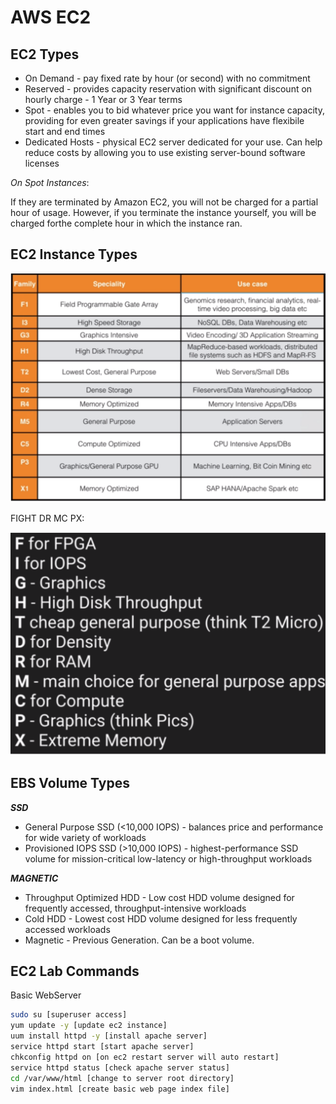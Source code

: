 # AWS EC2

## EC2 Types

* On Demand - pay fixed rate by hour (or second) with no commitment
* Reserved - provides capacity reservation with significant discount on hourly charge - 1 Year or 3 Year terms
* Spot - enables you to bid whatever price you want for instance capacity, providing for even greater savings if your applications have flexibile start and end times
* Dedicated Hosts - physical EC2 server dedicated for your use. Can help reduce costs by allowing you to use existing server-bound software licenses


_On Spot Instances_:

If they are terminated by Amazon EC2, you will not be charged for a partial hour of usage. However, if you terminate the instance yourself, you will be charged forthe complete hour in which the instance ran.


## EC2 Instance Types

<img src="../../images/EC2-instance-types.png"/>

FIGHT DR MC PX:

<img src="../../images/fightdrmcpx.png"/>


## EBS Volume Types

**_SSD_**

* General Purpose SSD (<10,000 IOPS) - balances price and performance for wide variety of workloads
* Provisioned IOPS SSD (>10,000 IOPS) - highest-performance SSD volume for mission-critical low-latency or high-throughput workloads

**_MAGNETIC_**

* Throughput Optimized HDD - Low cost HDD volume designed for frequently accessed, throughput-intensive workloads
* Cold HDD - Lowest cost HDD volume designed for less frequently accessed workloads
* Magnetic - Previous Generation. Can be a boot volume.


## EC2 Lab Commands

Basic WebServer

```bash
sudo su [superuser access]
yum update -y [update ec2 instance]
uum install httpd -y [install apache server]
service httpd start [start apache server]
chkconfig httpd on [on ec2 restart server will auto restart]
service httpd status [check apache server status]
cd /var/www/html [change to server root directory]
vim index.html [create basic web page index file]
```
